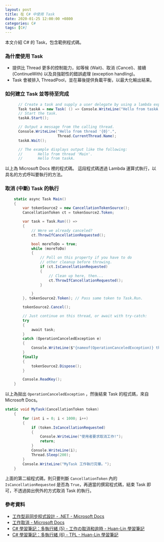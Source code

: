 ```yaml
---
layout: post
title: 在 C# 中使用 Task
date: 2020-01-25 12:00:00 +0800
categories: C#
tags: [C#]
---
```


本文介紹 C# 的 Task，包含範例程式碼。

### 為什麼使用 Task

- 提供比 Thread 更多的控制能力，如等候 (Wait)、取消 (Cancel)、接續 (ContinueWith) 以及具強韌性的錯誤處理 (exception handling)。
- Task 會被排入 ThreadPool，並在幕後提供負載平衡，以最大化輸出結果。

### 如何建立 Task 並等待至完成

``` csharp
      // Create a task and supply a user delegate by using a lambda expression. 
      Task taskA = new Task( () => Console.WriteLine("Hello from taskA."));
      // Start the task.
      taskA.Start();

      // Output a message from the calling thread.
      Console.WriteLine("Hello from thread '{0}'.", 
                        Thread.CurrentThread.Name);
      taskA.Wait();

      // The example displays output like the following:
      //       Hello from thread 'Main'.
      //       Hello from taskA.
```

以上為 Microsoft Docs 裡的程式碼。
這段程式碼透過 Lambda 運算式執行，以具名的方式呼叫要執行的方法。

### 取消 (中斷) Task 的執行

``` csharp
    static async Task Main()
    {
        var tokenSource2 = new CancellationTokenSource();
        CancellationToken ct = tokenSource2.Token;

        var task = Task.Run(() =>
        {
            // Were we already canceled?
            ct.ThrowIfCancellationRequested();

            bool moreToDo = true;
            while (moreToDo)
            {
                // Poll on this property if you have to do
                // other cleanup before throwing.
                if (ct.IsCancellationRequested)
                {
                    // Clean up here, then...
                    ct.ThrowIfCancellationRequested();
                }

            }
        }, tokenSource2.Token); // Pass same token to Task.Run.

        tokenSource2.Cancel();

        // Just continue on this thread, or await with try-catch:
        try
        {
            await task;
        }
        catch (OperationCanceledException e)
        {
            Console.WriteLine($"{nameof(OperationCanceledException)} thrown with message: {e.Message}");
        }
        finally
        {
            tokenSource2.Dispose();
        }

        Console.ReadKey();
    }
```

以上為拋出 `OperationCanceledException` ，然後結束 Task 的程式碼，來自 Microsoft Docs。

``` csharp
static void MyTask(CancellationToken token)
    {
        for (int i = 0; i < 1000; i++)
        {
            if (token.IsCancellationRequested)
            {
                Console.WriteLine("使用者要求取消工作!");
                return;
            }
            Console.WriteLine(i);
            Thread.Sleep(200);
        }
        Console.WriteLine("MyTask 工作執行完畢。");
    }
```

上面的第二組程式碼，則只要判斷 `CancellationToken` 內的 `IsCancellationRequested` 是否為 `True`，再適當的撰寫程式碼，結束 Task 即可，不透過拋出例外的方式取消 Task 的執行。

### 參考資料
- [工作型非同步程式設計 - .NET - Microsoft Docs](https://docs.microsoft.com/zh-tw/dotnet/standard/parallel-programming/task-based-asynchronous-programming)
- [工作取消 - Microsoft Docs](https://docs.microsoft.com/zh-tw/dotnet/standard/parallel-programming/task-cancellation)
- [C# 學習筆記：多執行緒 (5) - 工作の取消和逾時 - Huan-Lin 學習筆記](https://www.huanlintalk.com/2013/06/csharp-notes-multithreading-5.html)
- [C# 學習筆記：多執行緒 (6) - TPL - Huan-Lin 學習筆記](https://www.huanlintalk.com/2013/06/csharp-notes-multithreading-6-tpl.html)